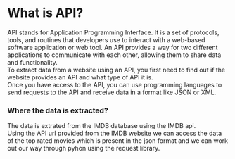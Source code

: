 # What is API?
API stands for Application Programming Interface. It is a set of protocols, tools, and routines that developers use to interact with a web-based software application or web tool. An API provides a way for two different applications to communicate with each other, allowing them to share data and functionality.<br/>
To extract data from a website using an API, you first need to find out if the website provides an API and what type of API it is.<br/>
Once you have access to the API, you can use programming languages to send requests to the API and receive data in a format like JSON or XML.<br/>

### Where the data is extracted?
The data is extrated from the IMDB database using the IMDB api.</br> 
Using the API url provided from the IMDB website we can access the data of the top rated movies which is present in the json format and we can work out our way through pyhon using the request library.

